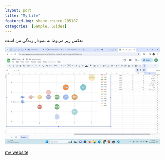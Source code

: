 ```yaml
---
layout: post
title: "My Life"
featured-img: shane-rounce-205187
categories: [Sample, Guides]
---
```


عکس زیر مربوط به نمودار زندگی من است:

![alt text](../assets/img/posts/life.png "website Picture")


 [my website](https://zahrafayazi.github.io/)

